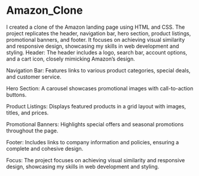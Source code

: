 # Amazon_Clone
I created a clone of the Amazon landing page using HTML and CSS. The project replicates the header, navigation bar, hero section, product listings, promotional banners, and footer. It focuses on achieving visual similarity and responsive design, showcasing my skills in web development and styling.
Header:
The header includes a logo, search bar, account options, and a cart icon, closely mimicking Amazon’s design.

Navigation Bar:
Features links to various product categories, special deals, and customer service.

Hero Section:
A carousel showcases promotional images with call-to-action buttons.

Product Listings:
Displays featured products in a grid layout with images, titles, and prices.

Promotional Banners:
Highlights special offers and seasonal promotions throughout the page.

Footer:
Includes links to company information and policies, ensuring a complete and cohesive design.

Focus:
The project focuses on achieving visual similarity and responsive design, showcasing my skills in web development and styling.
